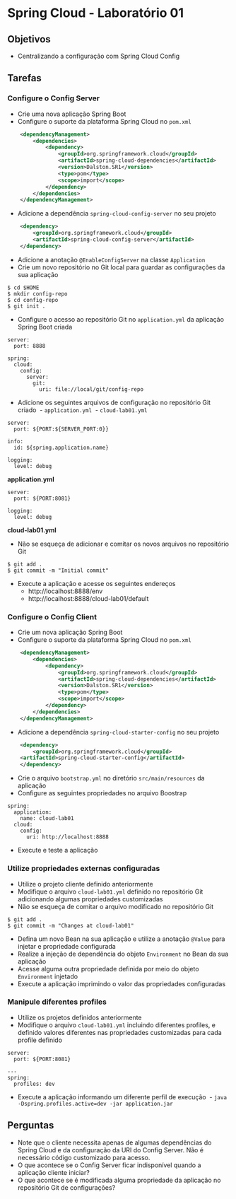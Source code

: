 # Spring Cloud - Laboratório 01

## Objetivos
- Centralizando a configuração com Spring Cloud Config

## Tarefas

### Configure o Config Server
- Crie uma nova aplicação Spring Boot
- Configure o suporte da plataforma Spring Cloud no `pom.xml`
```xml
    <dependencyManagement>
        <dependencies>
            <dependency>
                <groupId>org.springframework.cloud</groupId>
                <artifactId>spring-cloud-dependencies</artifactId>
                <version>Dalston.SR1</version>
                <type>pom</type>
                <scope>import</scope>
            </dependency>
        </dependencies>
    </dependencyManagement>
```
- Adicione a dependência `spring-cloud-config-server` no seu projeto
```xml
    <dependency>
        <groupId>org.springframework.cloud</groupId>
        <artifactId>spring-cloud-config-server</artifactId>
    </dependency>
```
- Adicione a anotação `@EnableConfigServer` na classe `Application`
- Crie um novo repositório no Git local para guardar as configurações da sua aplicação
```
$ cd $HOME
$ mkdir config-repo
$ cd config-repo
$ git init .
```
- Configure o acesso ao repositório Git no `application.yml` da aplicação Spring Boot criada
```
server:
  port: 8888

spring:
  cloud:
    config:
      server:
        git:
          uri: file://local/git/config-repo
```
- Adicione os seguintes arquivos de configuração no repositório Git criado
  - `application.yml`
  - `cloud-lab01.yml`
```
server:
  port: ${PORT:${SERVER_PORT:0}}

info:
  id: ${spring.application.name}

logging:
  level: debug
```
**application.yml**
```
server:
  port: ${PORT:8081}
  
logging:
  level: debug  
```
**cloud-lab01.yml**
- Não se esqueça de adicionar e comitar os novos arquivos no repositório Git
```
$ git add .
$ git commit -m "Initial commit"
```
- Execute a aplicação e acesse os seguintes endereços
  - http://localhost:8888/env
  - http://localhost:8888/cloud-lab01/default

### Configure o Config Client
- Crie um nova aplicação Spring Boot
- Configure o suporte da plataforma Spring Cloud no `pom.xml`
```xml
    <dependencyManagement>
        <dependencies>
            <dependency>
                <groupId>org.springframework.cloud</groupId>
                <artifactId>spring-cloud-dependencies</artifactId>
                <version>Dalston.SR1</version>
                <type>pom</type>
                <scope>import</scope>
            </dependency>
        </dependencies>
    </dependencyManagement>
```
- Adicione a dependência `spring-cloud-starter-config` no seu projeto
```xml
    <dependency>
        <groupId>org.springframework.cloud</groupId>
	<artifactId>spring-cloud-starter-config</artifactId>
    </dependency>
```
- Crie o arquivo `bootstrap.yml` no diretório `src/main/resources` da aplicação
- Configure as seguintes propriedades no arquivo Boostrap
```
spring:
  application:
    name: cloud-lab01
  cloud:
    config:
      uri: http://localhost:8888
```
- Execute e teste a aplicação

### Utilize propriedades externas configuradas
- Utilize o projeto cliente definido anteriormente
- Modifique o arquivo `cloud-lab01.yml` definido no repositório Git adicionando algumas propriedades customizadas
- Não se esqueça de comitar o arquivo modificado no repositório Git
```
$ git add .
$ git commit -m "Changes at cloud-lab01"
```
- Defina um novo Bean na sua aplicação e utilize a anotação `@Value` para injetar e propriedade configurada
- Realize a injeção de dependência do objeto `Environment` no Bean da sua aplicação
- Acesse alguma outra propriedade definida por meio do objeto `Environment` injetado
- Execute a aplicação imprimindo o valor das propriedades configuradas 

### Manipule diferentes profiles
- Utilize os projetos definidos anteriormente
- Modifique o arquivo `cloud-lab01.yml` incluindo diferentes profiles, e definido valores diferentes nas propriedades customizadas para cada profile definido
```
server:
  port: ${PORT:8081}
  
---
spring:
  profiles: dev
```
- Execute a aplicação informando um diferente perfil de execução
  - `java -Dspring.profiles.active=dev -jar application.jar`

## Perguntas
- Note que o cliente necessita apenas de algumas dependências do Spring Cloud e da configuração da URI do Config Server. Não é necessário código customizado para acesso.
- O que acontece se o Config Server ficar indisponível quando a aplicação cliente iniciar?
- O que acontece se é modificada alguma propriedade da aplicação no repositório Git de configurações? 
